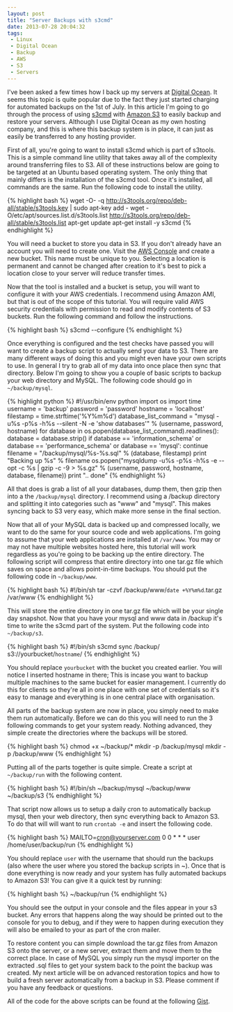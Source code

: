 ```yaml
---
layout: post
title: "Server Backups with s3cmd"
date: 2013-07-28 20:04:32
tags:
 - Linux
 - Digital Ocean
 - Backup
 - AWS
 - S3
 - Servers
---
```

I've been asked a few times how I back up my servers at [Digital Ocean](https://www.digitalocean.com/?refcode=4f6e23440060). It seems this topic is quite popular due to the fact they just started charging for automated backups on the 1st of July. In this article I'm going to go through the process of using [s3cmd](s3tools.org/s3cmd) with [Amazon S3](https://aws.amazon.com/s3/) to easily backup and restore your servers. Although I use Digital Ocean as my own hosting company, and this is where this backup system is in place, it can just as easily be transferred to any hosting provider.

First of all, you're going to want to install s3cmd which is part of s3tools. This is a simple command line utility that takes away all of the complexity around transferring files to S3. All of these instructions below are going to be targeted at an Ubuntu based operating system. The only thing that mainly differs is the installation of the s3cmd tool. Once it's installed, all commands are the same. Run the following code to install the utility.

{% highlight bash %}
wget -O- -q http://s3tools.org/repo/deb-all/stable/s3tools.key | sudo apt-key add -
wget -O/etc/apt/sources.list.d/s3tools.list http://s3tools.org/repo/deb-all/stable/s3tools.list
apt-get update
apt-get install -y  s3cmd
{% endhighlight %}

You will need a bucket to store you data in S3. If you don't already have an account you will need to create one. Visit the [AWS Console](https://console.aws.amazon.com/s3/home?region=us-east-1) and create a new bucket. This name must be unique to you. Selecting a location is permanent and cannot be changed after creation to it's best to pick a location close to your server will reduce transfer times.

Now that the tool is installed and a bucket is setup, you will want to configure it with your AWS credentials. I recommend using Amazon AMI, but that is out of the scope of this tutorial. You will require valid AWS security credentials with permission to read and modify contents of S3 buckets. Run the following command and follow the instructions.

{% highlight bash %}
s3cmd --configure
{% endhighlight %}

Once everything is configured and the test checks have passed you will want to create a backup script to actually send your data to S3. There are many different ways of doing this and you might even have your own scripts to use. In general I try to grab all of my data into once place then sync that directory. Below I'm going to show you a couple of basic scripts to backup your web directory and MySQL. The following code should go in ```~/backup/mysql```.

{% highlight python %}
#!/usr/bin/env python
import os
import time
username = 'backup'
password = 'password'
hostname = 'localhost'
filestamp = time.strftime('%Y%m%d')
database_list_command = "mysql -u%s -p%s -h%s --silent -N -e 'show databases'" % (username, password, hostname)
for database in os.popen(database_list_command).readlines():
    database = database.strip()
    if database == 'information_schema' or database == 'performance_schema' or database == 'mysql':
        continue
    filename = "/backup/mysql/%s-%s.sql" % (database, filestamp)
    print "Backing up %s" % filename
    os.popen("mysqldump -u%s -p%s -h%s -e --opt -c %s | gzip -c -9 > %s.gz" % (username, password, hostname, database, filename))
    print ".. done"
{% endhighlight %}

All that does is grab a list of all your databases, dump them, then gzip then into a the ```/backup/mysql``` directory. I recommend using a /backup directory and splitting it into categories such as "www" and "mysql". This makes syncing back to S3 very easy, which make more sense in the final section.

Now that all of your MySQL data is backed up and compressed locally, we want to do the same for your source code and web applications. I'm going to assume that your web applications are installed at ```/var/www```. You may or may not have multiple websites hosted here, this tutorial will work regardless as you're going to be backing up the entire directory. The following script will compress that entire directory into one tar.gz file which saves on space and allows point-in-time backups. You should put the following code in ```~/backup/www```.

{% highlight bash %}
#!/bin/sh
tar -czvf /backup/www/`date +%Y%m%d`.tar.gz /var/www
{% endhighlight %}

This will store the entire directory in one tar.gz file which will be your single day snapshot. Now that you have your mysql and www data in /backup it's time to write the s3cmd part of the system. Put the following code into ```~/backup/s3```.

{% highlight bash %}
#!/bin/sh
s3cmd sync /backup/ s3://yourbucket/`hostname`/
{% endhighlight %}

You should replace ```yourbucket``` with the bucket you created earlier. You will notice I inserted hostname in there; This is incase you want to backup multiple machines to the same bucket for easier management. I currently do this for clients so they're all in one place with one set of credentials so it's easy to manage and everything is in one central place with organisation.

All parts of the backup system are now in place, you simply need to make them run automatically. Before we can do this you will need to run the 3 following commands to get your system ready. Nothing advanced, they simple create the directories where the backups will be stored.

{% highlight bash %}
chmod +x ~/backup/*
mkdir -p /backup/mysql
mkdir -p /backup/www
{% endhighlight %}

Putting all of the parts together is quite simple. Create a script at ```~/backup/run``` with the following content.

{% highlight bash %}
#!/bin/sh
~/backup/mysql
~/backup/www
~/backup/s3
{% endhighlight %}

That script now allows us to setup a daily cron to automatically backup mysql, then your web directory, then sync everything back to Amazon S3. To do that will will want to run ```crontab -e``` and insert the following code.

{% highlight bash %}
MAILTO=cron@yourserver.com
0 0 * * * user /home/user/backup/run
{% endhighlight %}

You should replace ```user``` with the username that should run the backups (also where the user where you stored the backup scripts in ~). Once that is done everything is now ready and your system has fully automated backups to Amazon S3! You can give it a quick test by running:

{% highlight bash %}
~/backup/run
{% endhighlight %}

You should see the output in your console and the files appear in your s3 bucket. Any errors that happens along the way should be printed out to the console for you to debug, and if they were to happen during execution they will also be emailed to your as part of the cron mailer.

To restore content you can simple download the tar.gz files from Amazon S3 onto the server, or a new server, extract them and move them to the correct place. In case of MySQL you simply run the mysql importer on the extracted .sql files to get your system back to the point the backup was created. My next article will be on advanced restoration topics and how to build a fresh server automatically from a backup in S3. Please comment if you have any feedback or questions.

All of the code for the above scripts can be found at the following [Gist](https://gist.github.com/marcqualie/6099324).
